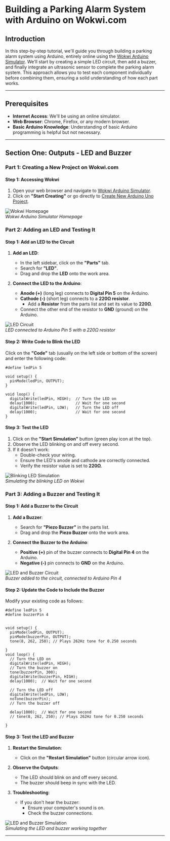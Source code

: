 # Building a Parking Alarm System with Arduino on Wokwi.com

## Introduction

In this step-by-step tutorial, we'll guide you through building a parking alarm system using Arduino, entirely online using the [Wokwi Arduino Simulator](https://wokwi.com/). We'll start by creating a simple LED circuit, then add a buzzer, and finally integrate an ultrasonic sensor to complete the parking alarm system. This approach allows you to test each component individually before combining them, ensuring a solid understanding of how each part works.

---

## Prerequisites

- **Internet Access**: We'll be using an online simulator.
- **Web Browser**: Chrome, Firefox, or any modern browser.
- **Basic Arduino Knowledge**: Understanding of basic Arduino programming is helpful but not necessary.

---

## Section One: Outputs - LED and Buzzer

### Part 1: Creating a New Project on Wokwi.com

#### Step 1: Accessing Wokwi

1. Open your web browser and navigate to [Wokwi Arduino Simulator](https://wokwi.com/).
2. Click on **"Start Creating"** or go directly to [Create New Arduino Uno Project](https://wokwi.com/projects/new/arduino-uno).

![Wokwi Homepage](img7.png)  
*Wokwi Arduino Simulator Homepage*

### Part 2: Adding an LED and Testing It

#### Step 1: Add an LED to the Circuit

1. **Add an LED**:
   - In the left sidebar, click on the **"Parts"** tab.
   - Search for **"LED"**.
   - Drag and drop the **LED** onto the work area.

2. **Connect the LED to the Arduino**:
   - **Anode (+)** (long leg) connects to **Digital Pin 5** on the Arduino.
   - **Cathode (-)** (short leg) connects to a **220Ω resistor**.
     - Add a **Resistor** from the parts list and set its value to **220Ω**.
   - Connect the other end of the resistor to **GND** (ground) on the Arduino.

![LED Circuit](img5.png)  
*LED connected to Arduino Pin 5 with a 220Ω resistor*

#### Step 2: Write Code to Blink the LED

Click on the **"Code"** tab (usually on the left side or bottom of the screen) and enter the following code:

```arduino
#define ledPin 5

void setup() {
  pinMode(ledPin, OUTPUT);
}

void loop() {
  digitalWrite(ledPin, HIGH);  // Turn the LED on
  delay(1000);                 // Wait for one second
  digitalWrite(ledPin, LOW);   // Turn the LED off
  delay(1000);                 // Wait for one second
}
```

#### Step 3: Test the LED

1. Click on the **"Start Simulation"** button (green play icon at the top).
2. Observe the LED blinking on and off every second.
3. If it doesn't work:
   - Double-check your wiring.
   - Ensure the LED's anode and cathode are correctly connected.
   - Verify the resistor value is set to **220Ω**.

![Blinking LED Simulation](img8.png)  
*Simulating the blinking LED on Wokwi*

### Part 3: Adding a Buzzer and Testing It

#### Step 1: Add a Buzzer to the Circuit

1. **Add a Buzzer**:
   - Search for **"Piezo Buzzer"** in the parts list.
   - Drag and drop the **Piezo Buzzer** onto the work area.

2. **Connect the Buzzer to the Arduino**:
   - **Positive (+)** pin of the buzzer connects to **Digital Pin 4** on the Arduino.
   - **Negative (-)** pin connects to **GND** on the Arduino.

![LED and Buzzer Circuit](img6.PNG)  
*Buzzer added to the circuit, connected to Arduino Pin 4*

#### Step 2: Update the Code to Include the Buzzer

Modify your existing code as follows:

```arduino
#define ledPin 5
#define buzzerPin 4


void setup() {
  pinMode(ledPin, OUTPUT);
  pinMode(buzzerPin, OUTPUT);
  tone(8, 262, 250); // Plays 262Hz tone for 0.250 seconds

}
void loop() {
  // Turn the LED on
  digitalWrite(ledPin, HIGH);
  // Turn the buzzer on
  tone(buzzerPin, 300);
  digitalWrite(buzzerPin, HIGH);
  delay(1000);  // Wait for one second

  // Turn the LED off
  digitalWrite(ledPin, LOW);
  noTone(buzzerPin); 
  // Turn the buzzer off
  
  delay(1000);  // Wait for one second
  // tone(8, 262, 250); // Plays 262Hz tone for 0.250 seconds

}
```

#### Step 3: Test the LED and Buzzer

1. **Restart the Simulation**:
   - Click on the **"Restart Simulation"** button (circular arrow icon).

2. **Observe the Outputs**:
   - The LED should blink on and off every second.
   - The buzzer should beep in sync with the LED.

3. **Troubleshooting**:
   - If you don't hear the buzzer:
     - Ensure your computer's sound is on.
     - Check the buzzer connections.

![LED and Buzzer Simulation](img9.png)  
*Simulating the LED and buzzer working together*

---

